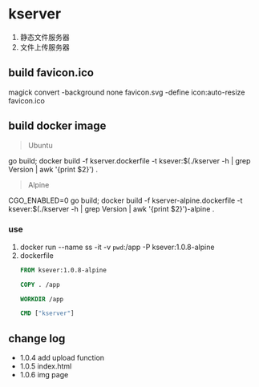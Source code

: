 # kserver
1. 静态文件服务器
1. 文件上传服务器

## build favicon.ico
magick convert -background none favicon.svg -define icon:auto-resize favicon.ico

## build docker image

> Ubuntu

go build; docker build -f kserver.dockerfile -t ksever:$(./kserver -h | grep Version | awk '{print $2}') .

> Alpine

CGO_ENABLED=0 go build; docker build -f kserver-alpine.dockerfile -t ksever:$(./kserver -h | grep Version | awk '{print $2}')-alpine .

### use

1. docker run --name ss -it -v `pwd`:/app -P ksever:1.0.8-alpine
2. dockerfile
    ```dockerfile
    FROM ksever:1.0.8-alpine

    COPY . /app

    WORKDIR /app

    CMD ["kserver"]
    ```

## change log
- 1.0.4 add upload function
- 1.0.5 index.html
- 1.0.6 img page